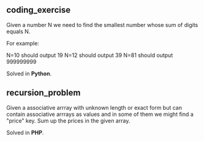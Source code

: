 ## coding_exercise

Given a number N we need to find the smallest number whose sum of digits equals N.

For example: 

N=10 should output 19
N=12 should output 39
N=81 should output 999999999

Solved in **Python**.

## recursion_problem

Given a associative arrray with unknown length or exact form but can contain associative arrrays as values and in some of them we might find a "price" key.
Sum up the prices in the given array.

Solved in **PHP**.
